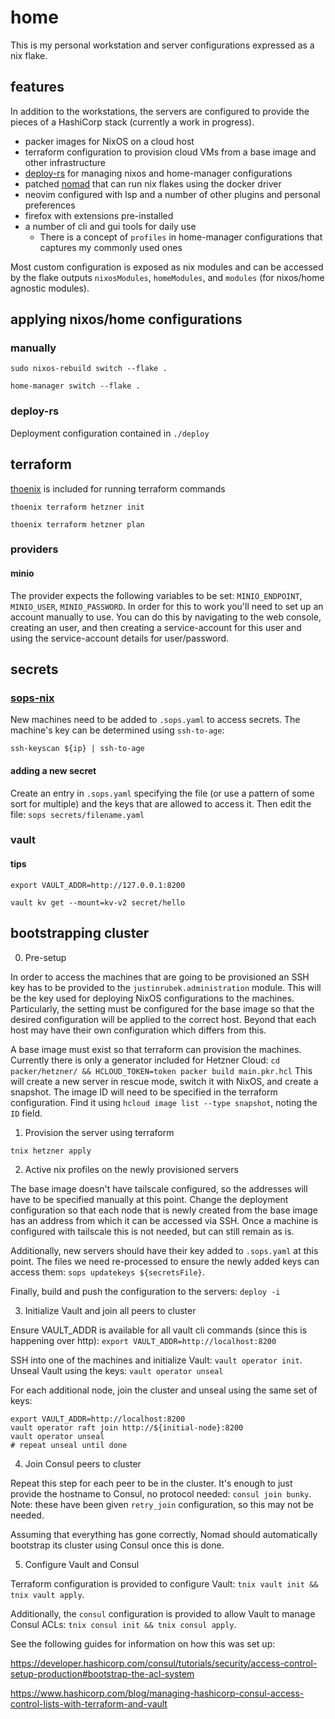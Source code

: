 # home

This is my personal workstation and server configurations expressed as a nix flake.


## features

In addition to the workstations, the servers are configured to provide the pieces of a HashiCorp stack (currently a work in progress).

- packer images for NixOS on a cloud host
- terraform configuration to provision cloud VMs from a base image and other infrastructure
- [deploy-rs](https://github.com/serokell/deploy-rs) for managing nixos and home-manager configurations
- patched [nomad](https://github.com/hashicorp/nomad) that can run nix flakes using the docker driver
- neovim configured with lsp and a number of other plugins and personal preferences
- firefox with extensions pre-installed
- a number of cli and gui tools for daily use
    - There is a concept of `profiles` in home-manager configurations that captures my commonly used ones


Most custom configuration is exposed as nix modules and can be accessed by the flake outputs
`nixosModules`, `homeModules`, and `modules` (for nixos/home agnostic modules).


## applying nixos/home configurations

### manually

`sudo nixos-rebuild switch --flake .`

`home-manager switch --flake .`

### deploy-rs

Deployment configuration contained in `./deploy`

## terraform

[thoenix](https://github.com/justinrubek/thoenix) is included for running terraform commands

`thoenix terraform hetzner init`

`thoenix terraform hetzner plan`


### providers

#### minio

The provider expects the following variables to be set: `MINIO_ENDPOINT`, `MINIO_USER`, `MINIO_PASSWORD`.
In order for this to work you'll need to set up an account manually to use.
You can do this by navigating to the web console, creating an user, and then creating a service-account for this user and using the service-account details for user/password.


## secrets

### [sops-nix](https://github.com/Mic92/sops-nix)

New machines need to be added to `.sops.yaml` to access secrets.
The machine's key can be determined using `ssh-to-age`:

`ssh-keyscan ${ip} | ssh-to-age`

#### adding a new secret

Create an entry in `.sops.yaml` specifying the file (or use a pattern of some sort for multiple) and the keys that are allowed to access it.
Then edit the file: `sops secrets/filename.yaml`

### vault

#### tips

`export VAULT_ADDR=http://127.0.0.1:8200`

`vault kv get --mount=kv-v2 secret/hello`


## bootstrapping cluster

0. Pre-setup

In order to access the machines that are going to be provisioned an SSH key has to be provided to the `justinrubek.administration` module.
This will be the key used for deploying NixOS configurations to the machines.
Particularly, the setting must be configured for the base image so that the desired configuration will be applied to the correct host.
Beyond that each host may have their own configuration which differs from this.

A base image must exist so that terraform can provision the machines.
Currently there is only a generator included for Hetzner Cloud: `cd packer/hetzner/ && HCLOUD_TOKEN=token packer build main.pkr.hcl`
This will create a new server in rescue mode, switch it with NixOS, and create a snapshot.
The image ID will need to be specified in the terraform configuration.
Find it using `hcloud image list --type snapshot`, noting the `ID` field.


1. Provision the server using terraform

`tnix hetzner apply`


2. Active nix profiles on the newly provisioned servers

The base image doesn't have tailscale configured, so the addresses will have to be specified manually at this point.
Change the deployment configuration so that each node that is newly created from the base image has an address from which it can be accessed via SSH.
Once a machine is configured with tailscale this is not needed, but can still remain as is.

Additionally, new servers should have their key added to `.sops.yaml` at this point.
The files we need re-processed to ensure the newly added keys can access them: `sops updatekeys ${secretsFile}`.

Finally, build and push the configuration to the servers: `deploy -i`


3. Initialize Vault and join all peers to cluster

Ensure VAULT_ADDR is available for all vault cli commands (since this is happening over http): `export VAULT_ADDR=http://localhost:8200` 

SSH into one of the machines and initialize Vault: `vault operator init`.
Unseal Vault using the keys: `vault operator unseal`

For each additional node, join the cluster and unseal using the same set of keys:
```
export VAULT_ADDR=http://localhost:8200
vault operator raft join http://${initial-node}:8200
vault operator unseal
# repeat unseal until done
```
4. Join Consul peers to cluster

Repeat this step for each peer to be in the cluster.
It's enough to just provide the hostname to Consul, no protocol needed: `consul join bunky`.
Note: these have been given `retry_join` configuration, so this may not be needed.

Assuming that everything has gone correctly, Nomad should automatically bootstrap its cluster using Consul once this is done.

5. Configure Vault and Consul

Terraform configuration is provided to configure Vault: `tnix vault init && tnix vault apply`.

Additionally, the `consul` configuration is provided to allow Vault to manage Consul ACLs: `tnix consul init && tnix consul apply`.

See the following guides for information on how this was set up:

https://developer.hashicorp.com/consul/tutorials/security/access-control-setup-production#bootstrap-the-acl-system

https://www.hashicorp.com/blog/managing-hashicorp-consul-access-control-lists-with-terraform-and-vault
